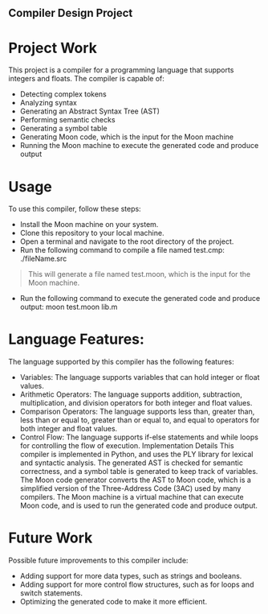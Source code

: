 ## Compiler Design Project
# Project Work
This project is a compiler for a programming language that supports integers and floats. The compiler is capable of:
- Detecting complex tokens
- Analyzing syntax
- Generating an Abstract Syntax Tree (AST)
- Performing semantic checks
- Generating a symbol table
- Generating Moon code, which is the input for the Moon machine
- Running the Moon machine to execute the generated code and produce output

# Usage
To use this compiler, follow these steps:
- Install the Moon machine on your system.
- Clone this repository to your local machine.
- Open a terminal and navigate to the root directory of the project.
- Run the following command to compile a file named test.cmp:
./fileName.src
> This will generate a file named test.moon, which is the input for the Moon machine.
- Run the following command to execute the generated code and produce output:
moon test.moon lib.m

# Language Features: 
The language supported by this compiler has the following features:

- Variables: The language supports variables that can hold integer or float values.
- Arithmetic Operators: The language supports addition, subtraction, multiplication, and division operators for both integer and float values.
- Comparison Operators: The language supports less than, greater than, less than or equal to, greater than or equal to, and equal to operators for both integer and float values.
- Control Flow: The language supports if-else statements and while loops for controlling the flow of execution.
Implementation Details
This compiler is implemented in Python, and uses the PLY library for lexical and syntactic analysis. The generated AST is checked for semantic correctness, and a symbol table is generated to keep track of variables. The Moon code generator converts the AST to Moon code, which is a simplified version of the Three-Address Code (3AC) used by many compilers. The Moon machine is a virtual machine that can execute Moon code, and is used to run the generated code and produce output.

# Future Work
Possible future improvements to this compiler include:
- Adding support for more data types, such as strings and booleans.
- Adding support for more control flow structures, such as for loops and switch statements.
- Optimizing the generated code to make it more efficient.
